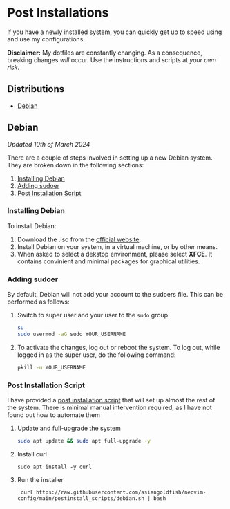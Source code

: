 # Post Installations
If you have a newly installed system, you can quickly get up to speed using and
use my configurations.

**Disclaimer:** My dotfiles are constantly changing. As a consequence, breaking
changes *will* occur. Use the instructions and scripts at *your own risk*.

## Distributions
- [Debian](#debian)

## Debian
*Updated 10th of March 2024*

There are a couple of steps involved in setting up a new Debian system. They are
broken down in the following sections:
1. [Installing Debian](#installing-debian)
2. [Adding sudoer](#adding-sudoer)
3. [Post Installation Script](#post-installation-script)

### Installing Debian
To install Debian:
1. Download the .iso from the
    [official website](https://www.debian.org/download).
2. Install Debian on your system, in a virtual machine, or by other means.
3. When asked to select a dekstop environment, please select **XFCE**. It
   contains convinient and minimal packages for graphical utilities.

### Adding sudoer
By default, Debian will not add your account to the sudoers file. This can be
performed as follows:
1. Switch to super user and your user to the `sudo` group.

    ```sh
    su
    sudo usermod -aG sudo YOUR_USERNAME
    ```

2. To activate the changes, log out or reboot the system. To log out, while
   logged in as the super user, do the following command:

   ```sh
   pkill -u YOUR_USERNAME
   ```


### Post Installation Script
I have provided a [post installation script](../postinstall_scripts/debian.sh)
that will set up almost the rest of the system. There is minimal manual
intervention required, as I have not found out how to automate them

1. Update and full-upgrade the system
    ```sh
    sudo apt update && sudo apt full-upgrade -y
    ```
2. Install curl
    ```
    sudo apt install -y curl
    ```

3. Run the installer
   ```
    curl https://raw.githubusercontent.com/asiangoldfish/neovim-config/main/postinstall_scripts/debian.sh | bash
    ```
